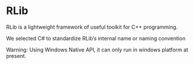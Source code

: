 RLib
====

RLib is a lightweight framework of useful toolkit for C++ programming.

We selected C# to standardize RLib‘s internal name or naming convention

Warning: Using Windows Native API, it can only run in windows platform at present.

